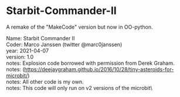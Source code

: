 # Starbit-Commander-II
A remake of the "MakeCode" version but now in OO-python.

Name: Starbit Commander II\
Coder: Marco Janssen (twitter @marc0janssen)\
year: 2021-04-07\
version: 1.0\
notes: Explosion code borrowed with permission from Derek Graham.\
notes: (https://deejaygraham.github.io/2016/10/28/tiny-asteroids-for-microbit/)\
notes: All other code is my own.\
notes: This code will only run on v2 versions of the microbit\
